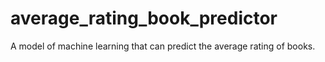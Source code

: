 # average_rating_book_predictor
A model of machine learning that can predict the average rating of books.
